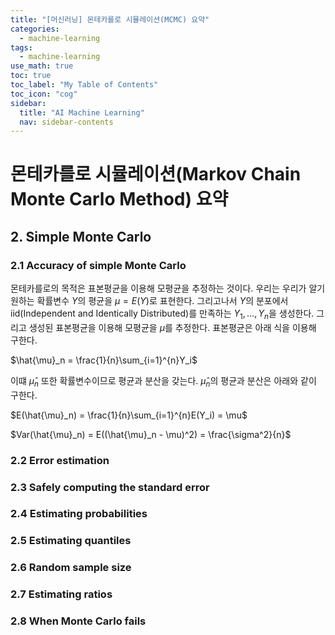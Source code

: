 ```yaml
---
title: "[머신러닝] 몬테카를로 시뮬레이션(MCMC) 요약" 
categories:
  - machine-learning
tags:
  - machine-learning
use_math: true
toc: true
toc_label: "My Table of Contents"
toc_icon: "cog"
sidebar:
  title: "AI Machine Learning"
  nav: sidebar-contents
---
```



# 몬테카를로 시뮬레이션(Markov Chain Monte Carlo Method) 요약

## 2. Simple Monte Carlo

### 2.1 Accuracy of simple Monte Carlo

몬테카를로의 목적은 표본평균을 이용해 모평균을 추정하는 것이다. 
우리는 우리가 알기 원하는 확률변수 $Y$의 평균을 $\mu = E(Y)$로 표현한다. 
그리고나서 $Y$의 분포에서 iid(Independent and Identically Distributed)를 만족하는 $Y_1, \dots , Y_n$을 생성한다. 
그리고 생성된 표본평균을 이용해 모평균을 $\mu$를 추정한다. 표본평균은 아래 식을 이용해 구한다. 

$\hat{\mu}_n = \frac{1}{n}\sum_{i=1}^{n}Y_i$ 

이떄 $\hat{\mu}_n$ 또한 확률변수이므로 평균과 분산을 갖는다. $\hat{\mu}_n$의 평균과 분산은 아래와 같이 구한다. 
<br />

$E(\hat{\mu}_n) = \frac{1}{n}\sum_{i=1}^{n}E(Y_i) = \mu$ 
<br />

$Var(\hat{\mu}_n) = E((\hat{\mu}_n - \mu)^2) = \frac{\sigma^2}{n}$ 
<br />

### 2.2 Error estimation

### 2.3 Safely computing the standard error

### 2.4 Estimating probabilities

### 2.5 Estimating quantiles

### 2.6 Random sample size

### 2.7 Estimating ratios

### 2.8 When Monte Carlo fails






